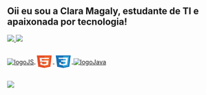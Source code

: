 ## Oii eu sou a Clara Magaly, estudante de TI e apaixonada por tecnologia!

<div>
<a href="https://github.com/MagalyCl">
<img loading="lazy" height="160em" src="https://github-readme-stats.vercel.app/api/top-langs/?username=MagalyCl&layout=compact&langs_count=7&theme=dracula"/>
<img loading="lazy" height="160em" src="https://github-readme-stats.vercel.app/api?username=MagalyCl&show_icons=true&theme=dracula&include_all_commits=true&count_private=true"/>
</div>

##

<div>  
<img align="center" alt="logoJS" height="30" width="40" src="https://cdn.jsdelivr.net/gh/devicons/devicon@latest/icons/javascript/javascript-original.svg" >
<img align="center" alt="logoHTML" height="30" width="40" src="https://raw.githubusercontent.com/devicons/devicon/master/icons/html5/html5-original.svg">
<img align="center" alt="logoCSS" height="30" width="40" src="https://raw.githubusercontent.com/devicons/devicon/master/icons/css3/css3-original.svg">
<img align="center" alt="logoJava" height="40" width="40" src="https://cdn.jsdelivr.net/gh/devicons/devicon@latest/icons/java/java-original.svg"  >
</div>

##
<div>
 <a href="https://instagram.com/dearclara_m" target="_blank"><img src="https://img.shields.io/badge/-Instagram-%23E4405F?style=for-the-badge&logo=instagram&logoColor=white" target="_blank"></a>
</div>

